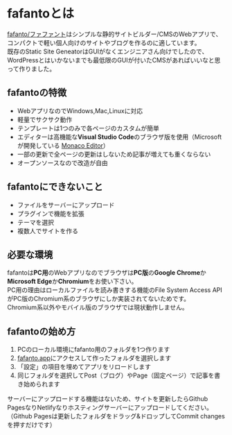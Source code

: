 # fafantoとは
[fafanto/ファファント](https://www.fafanto.app/)はシンプルな静的サイトビルダー/CMSのWebアプリで、コンパクトで軽い個人向けのサイトやブログを作るのに適しています。  
既存のStatic Site GeneatorはGUIがなくエンジニアさん向けでしたので、WordPressとはいかないまでも最低限のGUIが付いたCMSがあればいいなと思って作りました。  
## fafantoの特徴
* WebアプリなのでWindows,Mac,Linuxに対応
* 軽量でサクサク動作
* テンプレートは1つのみで各ページのカスタムが簡単
* エディターは高機能な**Visual Studio Code**のブラウザ版を使用（Microsoftが開発している [Monaco Editor](https://microsoft.github.io/monaco-editor)）
* 一部の更新で全ページの更新はしないため記事が増えても重くならない
* オープンソースなので改造が自由
## fafantoにできないこと
* ファイルをサーバーにアップロード
* プラグインで機能を拡張
* テーマを選択
* 複数人でサイトを作る

## 必要な環境
fafantoは**PC用**のWebアプリなのでブラウザは**PC版**の**Google Chrome**か**Microsoft Edge**か**Chromium**をお使い下さい。  
PC用の理由はローカルファイルを読み書きする機能のFile System Access APIがPC版のChromium系のブラウザにしか実装されてないためです。  
Chromium系以外やモバイル版のブラウザでは現状動作しません。
## fafantoの始め方
1. PCのローカル環境にfafanto用のフォルダを1つ作ります
2. [fafanto.app](https://www.fafanto.app/)にアクセスして作ったフォルダを選択します
3. 「設定」の項目を埋めてアプリをリロードします
4. 同じフォルダを選択してPost（ブログ）やPage（固定ページ）で記事を書き始められます  

サーバーにアップロードする機能はないため、サイトを更新したらGithub PagesなりNetlifyなりホスティングサーバーにアップロードしてください。（Github Pagesは更新したフォルダをドラッグ&ドロップしてCommit changesを押すだけです）
